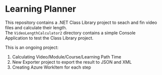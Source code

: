 # Learning Planner

This repository contains a .NET Class Library project to seach and fin video files and calculate their length.  
The `VideoLengthCalculator2` directory contains a simple Console Application to test the Class Library project.  

This is an ongoing project:
1. Calculating Video/Module/Course/Learning Path Time
2. New Exporter project to export the result to JSON and XML
3. Creating Azure WorkItem for each step